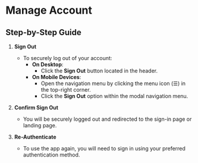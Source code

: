 # Manage Account

## Step-by-Step Guide

1. **Sign Out**
   - To securely log out of your account:
     - **On Desktop**:
       - Click the **Sign Out** button located in the header.
     - **On Mobile Devices**:
       - Open the navigation menu by clicking the menu icon (☰) in the top-right corner.
       - Click the **Sign Out** option within the modal navigation menu.

2. **Confirm Sign Out**
   - You will be securely logged out and redirected to the sign-in page or landing page.

3. **Re-Authenticate**
   - To use the app again, you will need to sign in using your preferred authentication method.